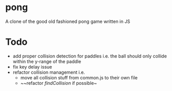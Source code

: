 # pong
A clone of the good old fashioned pong game written in JS


# Todo

* add proper collision detection for paddles i.e. the ball should only collide within the y-range of the paddle
* fix key delay issue
* refactor collision management i.e.
	* move all collision stuff from common.js to their own file
	* ~~refactor *findCollision* if possible~
